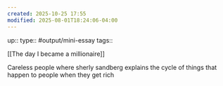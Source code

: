 ```yaml
---
created: 2025-10-25 17:55
modified: 2025-08-01T18:24:06-04:00
---
```

up::
type:: #output/mini-essay 
tags::


[[The day I became a millionaire]]

Careless people where sherly sandberg explains the cycle of things that happen to people when they get rich
